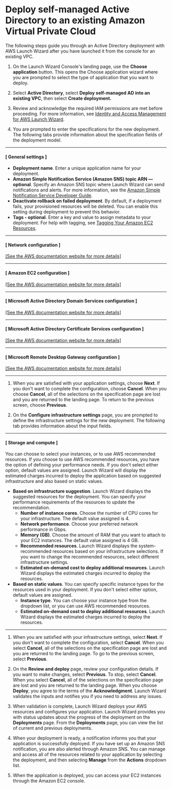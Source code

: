 # Deploy self\-managed Active Directory to an existing Amazon Virtual Private Cloud<a name="launch-wizard-ad-deploying-existing-vpc-self-managed"></a>

The following steps guide you through an Active Directory deployment with AWS Launch Wizard after you have launched it from the console for an existing VPC\.

1. On the Launch Wizard Console's landing page, use the **Choose application** button\. This opens the Choose application wizard where you are prompted to select the type of application that you want to deploy\.

1. Select **Active Directory**, select **Deploy self\-managed AD into an existing VPC**, then select **Create deployment\.**

1. Review and acknowledge the required IAM permissions are met before proceeding\. For more information, see [Identity and Access Management for AWS Launch Wizard](launch-wizard-security.md#identity-access-management)\.

1. You are prompted to enter the specifications for the new deployment\. The following tabs provide information about the specification fields of the deployment model\.

------
#### [ General settings ]
   + **Deployment name**\. Enter a unique application name for your deployment\.
   + **Amazon Simple Notification Service \(Amazon SNS\) topic ARN — optional**\. Specify an Amazon SNS topic where Launch Wizard can send notifications and alerts\. For more information, see the [Amazon Simple Notification Service Developer Guide](https://docs.aws.amazon.com/sns/latest/dg/welcome.html)\.
   + **Deactivate rollback on failed deployment**\. By default, if a deployment fails, your provisioned resources will be deleted\. You can enable this setting during deployment to prevent this behavior\.
   + **Tags \- optional**\. Enter a key and value to assign metadata to your deployment\. For help with tagging, see [Tagging Your Amazon EC2 Resources](https://docs.aws.amazon.com/AWSEC2/latest/UserGuide/Using_Tags.html)\.

------
#### [ Network configuration ]    
[\[See the AWS documentation website for more details\]](http://docs.aws.amazon.com/launchwizard/latest/userguide/launch-wizard-ad-deploying-existing-vpc-self-managed.html)

------
#### [ Amazon EC2 configuration ]    
[\[See the AWS documentation website for more details\]](http://docs.aws.amazon.com/launchwizard/latest/userguide/launch-wizard-ad-deploying-existing-vpc-self-managed.html)

------
#### [ Microsoft Active Directory Domain Services configuration ]    
[\[See the AWS documentation website for more details\]](http://docs.aws.amazon.com/launchwizard/latest/userguide/launch-wizard-ad-deploying-existing-vpc-self-managed.html)

------
#### [ Microsoft Active Directory Certificate Services configuration ]    
[\[See the AWS documentation website for more details\]](http://docs.aws.amazon.com/launchwizard/latest/userguide/launch-wizard-ad-deploying-existing-vpc-self-managed.html)

------
#### [ Microsoft Remote Desktop Gateway configuration ]    
[\[See the AWS documentation website for more details\]](http://docs.aws.amazon.com/launchwizard/latest/userguide/launch-wizard-ad-deploying-existing-vpc-self-managed.html)

------

1. When you are satisfied with your application settings, choose **Next**\. If you don't want to complete the configuration, choose **Cancel**\. When you choose **Cancel**, all of the selections on the specification page are lost and you are returned to the landing page\. To return to the previous screen, choose **Previous**\.

1. On the **Configure infrastructure settings** page, you are prompted to define the infrastructure settings for the new deployment\. The following tab provides information about the input fields\.

------
#### [ Storage and compute ]

   You can choose to select your instances, or to use AWS recommended resources\. If you choose to use AWS recommended resources, you have the option of defining your performance needs\. If you don't select either option, default values are assigned\. Launch Wizard will display the estimated charges incurred to deploy the application based on suggested infrastructure and also based on static values\.
   + **Based on infrastructure suggestion**\. Launch Wizard displays the suggested resources for the deployment\. You can specify your performance requirements of the resources to update the recommendation\.
     + **Number of instance cores**\. Choose the number of CPU cores for your infrastructure\. The default value assigned is 4\.
     + **Network performance**\. Choose your preferred network performance in Gbps\.
     + **Memory \(GB\)**\. Choose the amount of RAM that you want to attach to your EC2 instances\. The default value assigned is 4 GB\.
     + **Recommended resources**\. Launch Wizard displays the system\-recommended resources based on your infrastructure selections\. If you want to change the recommended resources, select different infrastructure settings\.
     +  **Estimated on\-demand cost to deploy additional resources**\. Launch Wizard displays the estimated charges incurred to deploy the resources\.
   + **Based on static values**\. You can specify specific instance types for the resources used in your deployment\. If you don't select either option, default values are assigned\.
     + **Instance type**\. You can choose your instance type from the dropdown list, or you can use AWS recommended resources\.
     +  **Estimated on\-demand cost to deploy additional resources**\. Launch Wizard displays the estimated charges incurred to deploy the resources\.

------

1. When you are satisfied with your infrastructure settings, select **Next**\. If you don't want to complete the configuration, select **Cancel**\. When you select **Cancel**, all of the selections on the specification page are lost and you are returned to the landing page\. To go to the previous screen, select **Previous**\.

1. On the **Review and deploy** page, review your configuration details\. If you want to make changes, select **Previous**\. To stop, select **Cancel**\. When you select **Cancel**, all of the selections on the specification page are lost and you are returned to the landing page\. When you choose **Deploy**, you agree to the terms of the **Acknowledgment**\. Launch Wizard validates the inputs and notifies you if you need to address any issues\. 

1. When validation is complete, Launch Wizard deploys your AWS resources and configures your application\. Launch Wizard provides you with status updates about the progress of the deployment on the **Deployments** page\. From the **Deployments** page, you can view the list of current and previous deployments\. 

1. When your deployment is ready, a notification informs you that your application is successfully deployed\. If you have set up an Amazon SNS notification, you are also alerted through Amazon SNS\. You can manage and access all of the resources related to your application by selecting the deployment, and then selecting **Manage** from the **Actions** dropdown list\. 

1. When the application is deployed, you can access your EC2 instances through the Amazon EC2 console\.